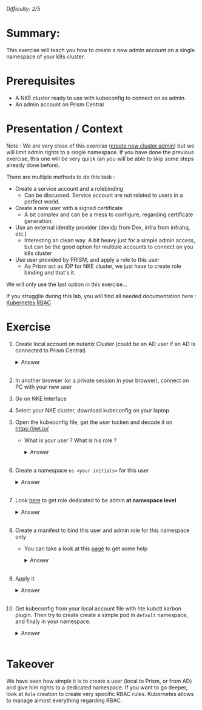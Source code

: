 _Difficulty: 2/5_

# Summary:

This exercise will teach you how to create a new admin account on a single namespace of your k8s cluster.

# Prerequisites

- A NKE cluster ready to use with kubeconfig to connect on as admin.
- An admin account on Prism Central

# Presentation / Context

Note : We are very close of this exercise ([create new cluster admin](../Create_cluster_admin_account/)) but we will limit admin rights to a single namespace. If you have done the previous exercise, this one will be very quick (an you will be able to skip some steps already done before).

There are multiple methods to do this task :

- Create a service account and a rolebinding
  - Can be discussed. Service account are not related to users in a perfect world.
- Create a new user with a signed certificate
  - A bit complex and can be a mess to configure, regarding certificate generation.
- Use an external identity provider (dexidp from Dex, infra from infrahq, etc.)
  - Interesting an clean way. A bit heavy just for a simple admin access, but can be the good option for multiple accounts to connect on you k8s cluster
- Use user provided by PRISM, and apply a role to this user
  - As Prism act as IDP for NKE cluster, we just have to create role binding and that's it.

We will only use the last option in this exercise...

If you strugglle during this lab, you will find all needed documentation here : [Kubernetes RBAC](https://kubernetes.io/docs/reference/access-authn-authz/rbac/)

# Exercise

1. Create local account on nutanix Cluster (could be an AD user if an AD is connected to Prism Central)
   <details>
   <summary>Answer</summary>

   > 1. Connect on PC with admin user
   > 1. In the main menu, select `Admin Center`
   > 1. In the lefs menu, select `IAM`
   > 1. Click on tab `Settings > Local User Management`
   > 1. Click on button `New User`
   > 1. Fill form :
   >    - Username : `<initials>_user`
   >    - Completes first name, last name & email
   >    - Password : `nx2Tech123!`
   > 1. Save the user
   > 1. He should appear as simple viewer in the list

   </details><br>

1. In another browser (or a private session in your browser), connect on PC with your new user
1. Go on NKE Interface
1. Select your NKE cluster, download kubeconfig on your laptop
1. Open the kubeconfig file, get the user tocken and decode it on https://jwt.io/

   - What is your user ? What is his role ?
       <details>
       <summary>Answer</summary>
       
       >You should see multiple information. Your user should be obviously `username:<initials>_user`
       </details><br>

1. Create a namespace `ns-<your initials>` for this user
   <details>
   <summary>Answer</summary>

   > - Launch command `kubectl create ns <your namespace name>`

   </details><br>

1. Look [here](https://kubernetes.io/docs/reference/access-authn-authz/rbac/#user-facing-roles) to get role dedicated to be admin **at namespace level**

   <details>
   <summary>Answer</summary>

   > - Expected role is `admin`
   > - Be carreful, this is not really a `Role`, but a `ClusterRole` we will apply to a specific namespace.

   </details><br>

1. Create a manifest to bind this user and admin role for this namespace only

   - You can take a look at this [page](https://kubernetes.io/docs/reference/access-authn-authz/rbac/#rolebinding-and-clusterrolebinding) to get some help

       <details>
       <summary>Answer</summary>

     > ```yaml
     > apiVersion: rbac.authorization.k8s.io/v1
     > kind: RoleBinding
     > metadata:
     >   name: myuser-namespace-admin
     > subjects:
     >   - kind: User
     >     name: gl_user
     >     apiGroup: rbac.authorization.k8s.io
     > roleRef:
     >   kind: ClusterRole
     >   name: admin
     >   apiGroup: rbac.authorization.k8s.io
     > ```

       </details><br>

1. Apply it

   <details>
   <summary>Answer</summary>

   > - Launch command `kubectl apply -f <your manifest> -n <your namespace>`

   </details><br>

1. Get kubeconfig from your local account file with hte kubctl karbon plugin. Then try to create create a simple pod in `default` namespace, and finaly in your namespace.

   <details>
   <summary>Answer</summary>

   > 1. Launch command `kubectl karbon login --server <PC address> --user <your new user> --insecure --force`
   > 1. Select your cluster and validate
   > 1. Launch command `kubectl run pod --image=registry.golgautier.net/proxy/gautierleblanc/nke-labs:latest -n default`
   >    - It should fail because you have not the rights on the namespace
   > 1. Launch command `kubectl run pod --image=registry.golgautier.net/proxy/gautierleblanc/nke-labs:latest -n <your namespace>`
   >    - It should work.

   </details><br>

# Takeover

We have seen how simple it is to create a user (local to Prism, or from AD) and give him rights to a dedicated namespace. If you want to go deeper, look at `Role` creation to create very spocific RBAC rules. Kubernetes allows to manage almost everything regarding RBAC.
